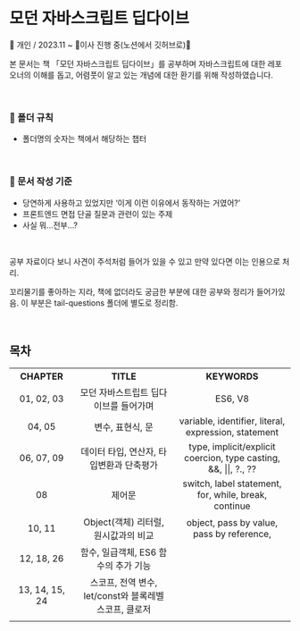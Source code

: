 # 모던 자바스크립트 딥다이브

👤 개인 / 2023.11 ~ 🚧이사 진행 중(노션에서 깃허브로)🚧

본 문서는 책 「모던 자바스크립트 딥다이브」를 공부하며 자바스크립트에 대한 레포 오너의 이해를 돕고, 어렴풋이 알고 있는 개념에 대한 환기를 위해 작성하였습니다.

</br>

### 📁 폴더 규칙

- 폴더명의 숫자는 책에서 해당하는 챕터

</br>

### 📑 문서 작성 기준

- 당연하게 사용하고 있었지만 ‘이게 이런 이유에서 동작하는 거였어?’
- 프론트엔드 면접 단골 질문과 관련이 있는 주제
- 사실 뭐...전부...?

</br>

공부 자료이다 보니 사견이 주석처럼 들어가 있을 수 있고 만약 있다면 이는 인용으로 처리.

꼬리물기를 좋아하는 지라, 책에 없더라도 궁금한 부분에 대한 공부와 정리가 들어가있음. 이 부분은 tail-questions 폴더에 별도로 정리함. 

</br>


## 목차
<table>
<tr>
  
<th align="center" width="160">
CHAPTER
</th>
  
<th align="center" width="410">
TITLE
</th>
  
<th align="center" width="410">
KEYWORDS
</th>

</tr>
  
<tr>
<td align="center">
01, 02, 03
</td>
<td align="center">
모던 자바스트립트 딥다이브를 들어가며
</td>
<td align="center">
ES6, V8
</td>
</tr>

<tr>
<td align="center">
04, 05
</td>
<td align="center">
변수, 표현식, 문
</td>
<td align="center">
variable, identifier, literal, expression, statement 
</td>
</tr>

<tr>
<td align="center">
06, 07, 09
</td>
<td align="center">
데이터 타입, 연산자, 타입변환과 단축평가
</td>
<td align="center">
type, implicit/explicit coercion, type casting, &&, ||, ?., ??
</td>
</tr>

<tr>
<td align="center">
08
</td>
<td align="center">
제어문
</td>
<td align="center">
switch, label statement, for, while, break, continue
</td>
</tr>

<tr>
<td align="center">
10, 11
</td>
<td align="center">
Object(객체) 리터럴, 원시값과의 비교
</td>
<td align="center">
object, pass by value, pass by reference, 
</td>
</tr>

<tr>
<td align="center">
12, 18, 26
</td>
<td align="center">
함수, 일급객체, ES6 함수의 추가 기능
</td>
<td align="center">

</td>
</tr>

<tr>
<td align="center">
13, 14, 15, 24
</td>
<td align="center">
스코프, 전역 변수, let/const와 블록레벨 스코프, 클로저
</td>
<td align="center">

</td>
</tr>

<tr>
<td align="center">

</td>
<td align="center">

</td>
<td align="center">

</td>
</tr>

</table>


</br>
</br>

